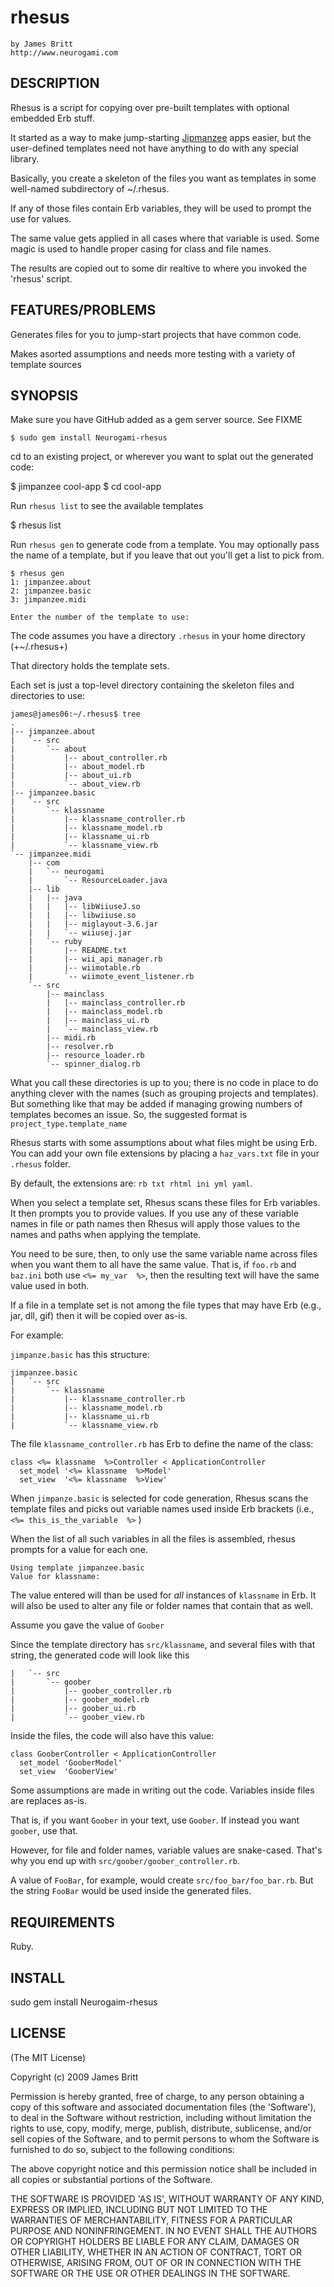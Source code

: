 rhesus
=======

    by James Britt 
    http://www.neurogami.com

DESCRIPTION
-----------

Rhesus is a script for copying over pre-built templates with optional embedded Erb stuff.

It started as a way to make jump-starting [Jipmanzee](http://neurogami.github.com/Jimpanzee/) apps easier, but the user-defined templates need not have anything to do with any special library.

Basically, you create a skeleton of the files you want as templates in some well-named subdirectory of ~/.rhesus.

If any of those files contain Erb variables, they will be used to prompt the use for values.

The same value gets applied in all cases where that variable is used. Some magic is used to handle proper casing for class and file names.

The results are copied out to some dir realtive to where you invoked the 'rhesus' script.



FEATURES/PROBLEMS
-----------------


Generates files for you to jump-start projects that have common code.

Makes asorted assumptions and needs more testing with a variety of template sources

SYNOPSIS
-----------

Make sure you have GitHub added as  a gem server source. See FIXME

    $ sudo gem install Neurogami-rhesus

cd to an existing project, or wherever you want to splat out the generated code:

   $ jimpanzee cool-app
   $ cd cool-app

Run `rhesus list` to see the available templates

   $ rhesus list


Run `rhesus gen` to generate code from a template.  You may optionally pass the name
of a template, but if you leave that out you'll get a list to pick from.


    $ rhesus gen
    1: jimpanzee.about
    2: jimpanzee.basic
    3: jimpanzee.midi

    Enter the number of the template to use: 



The code assumes you have a directory `.rhesus` in your home directory (+~/.rhesus+)

That directory holds the template sets.

Each set is just a top-level directory containing the skeleton files and directories to use:


    james@james06:~/.rhesus$ tree
    .
    |-- jimpanzee.about
    |   `-- src
    |       `-- about
    |           |-- about_controller.rb
    |           |-- about_model.rb
    |           |-- about_ui.rb
    |           `-- about_view.rb
    |-- jimpanzee.basic
    |   `-- src
    |       `-- klassname
    |           |-- klassname_controller.rb
    |           |-- klassname_model.rb
    |           |-- klassname_ui.rb
    |           `-- klassname_view.rb
    `-- jimpanzee.midi
        |-- com
        |   `-- neurogami
        |       `-- ResourceLoader.java
        |-- lib
        |   |-- java
        |   |   |-- libWiiuseJ.so
        |   |   |-- libwiiuse.so
        |   |   |-- miglayout-3.6.jar
        |   |   `-- wiiusej.jar
        |   `-- ruby
        |       |-- README.txt
        |       |-- wii_api_manager.rb
        |       |-- wiimotable.rb
        |       `-- wiimote_event_listener.rb
        `-- src
            |-- mainclass
            |   |-- mainclass_controller.rb
            |   |-- mainclass_model.rb
            |   |-- mainclass_ui.rb
            |   `-- mainclass_view.rb
            |-- midi.rb
            |-- resolver.rb
            |-- resource_loader.rb
            `-- spinner_dialog.rb


What you call these directories is up to you; there is no code in place to do anything clever with the names (such
as grouping projects and templates).  But something like that may be added if managing growing numbers of templates
becomes an issue.  So, the suggested format is `project_type.template_name`

Rhesus starts with some assumptions about what files might be using Erb.  You can add your own file extensions by placing a `haz_vars.txt` file in your `.rhesus` folder.

By default, the extensions are: `rb txt rhtml ini yml yaml`.

When you select a template set, Rhesus scans these files for Erb variables.  It then prompts
you to provide values.  If you use any of these variable names in file or path names then Rhesus
will apply those values to the names and paths when applying the template.  

You need to be sure, then, to only use the same variable name across files when you want them to all 
have the same value.  That is, if `foo.rb` and `baz.ini` both use `<%= my_var  %>`, then the resulting text
will have the same value used in both.

If a file in a template set is not among the file types that may have Erb  (e.g., jar, dll, gif)
then it will be copied over as-is.


For example:


`jimpanze.basic` has this structure:


    jimpanzee.basic
    |   `-- src
    |       `-- klassname
    |           |-- klassname_controller.rb
    |           |-- klassname_model.rb
    |           |-- klassname_ui.rb
    |           `-- klassname_view.rb


The file `klassname_controller.rb` has Erb to define the name of the class:

    class <%= klassname  %>Controller < ApplicationController
      set_model '<%= klassname  %>Model'
      set_view  '<%= klassname  %>View'


When `jimpanze.basic` is selected for code generation, Rhesus scans the template files and picks out variable names used inside Erb brackets (i.e., `<%= this_is_the_variable  %>` )

When the list of all such variables in all the files is assembled, rhesus prompts for a value for each one.


    Using template jimpanzee.basic
    Value for klassname: 

The value entered will than be used for *all* instances of `klassname` in Erb.  It will also be used to alter any file or
folder names that contain that as well.


Assume you gave the value of `Goober`

Since the template directory has `src/klassname`, and several files with that string, the generated code will look like this

    |   `-- src
    |       `-- goober
    |           |-- goober_controller.rb
    |           |-- goober_model.rb
    |           |-- goober_ui.rb
    |           `-- goober_view.rb


Inside the files, the code will also have this value:


    class GooberController < ApplicationController
      set_model 'GooberModel'
      set_view  'GooberView'


Some assumptions are made in writing out the code.  Variables inside files are replaces as-is.

That is, if you want `Goober` in your text, use `Goober`.  If instead you want `goober`, use that.

However, for file and folder names, variable values are snake-cased.  That's why you end up with
`src/goober/goober_controller.rb`.

A value of `FooBar`, for example,  would create `src/foo_bar/foo_bar.rb`. But the string `FooBar` would be used inside the generated files.




REQUIREMENTS
-------------

Ruby.


INSTALL
------

   sudo gem install Neurogaim-rhesus


LICENSE
-------

(The MIT License)

Copyright (c) 2009 James Britt

Permission is hereby granted, free of charge, to any person obtaining
a copy of this software and associated documentation files (the
'Software'), to deal in the Software without restriction, including
without limitation the rights to use, copy, modify, merge, publish,
distribute, sublicense, and/or sell copies of the Software, and to
permit persons to whom the Software is furnished to do so, subject to
the following conditions:

The above copyright notice and this permission notice shall be
included in all copies or substantial portions of the Software.

THE SOFTWARE IS PROVIDED 'AS IS', WITHOUT WARRANTY OF ANY KIND,
EXPRESS OR IMPLIED, INCLUDING BUT NOT LIMITED TO THE WARRANTIES OF
MERCHANTABILITY, FITNESS FOR A PARTICULAR PURPOSE AND NONINFRINGEMENT.
IN NO EVENT SHALL THE AUTHORS OR COPYRIGHT HOLDERS BE LIABLE FOR ANY
CLAIM, DAMAGES OR OTHER LIABILITY, WHETHER IN AN ACTION OF CONTRACT,
TORT OR OTHERWISE, ARISING FROM, OUT OF OR IN CONNECTION WITH THE
SOFTWARE OR THE USE OR OTHER DEALINGS IN THE SOFTWARE.
